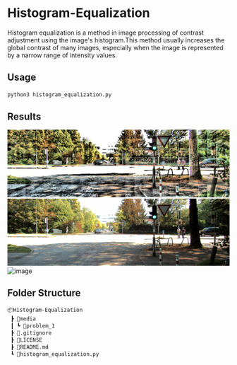 # Histogram-Equalization
Histogram equalization is a method in image processing of contrast adjustment using the image's histogram.This method usually increases the global contrast of many images, especially when the image is represented by a narrow range of intensity values. 

## Usage
```python
python3 histogram_equalization.py 
```

## Results
![image](Results/adaptive_hist.png)
![image](Results/hist.png)
![image](Results/hist_equal.png)
## Folder Structure
```
📦Histogram-Equalization
 ┣ 📂media
 ┃ ┗ 📂problem_1
 ┣ 📜.gitignore
 ┣ 📜LICENSE
 ┣ 📜README.md
 ┗ 📜histogram_equalization.py
```
